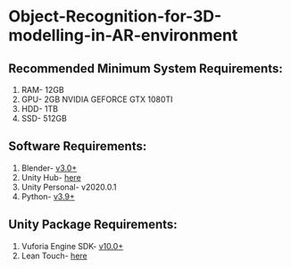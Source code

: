 # Object-Recognition-for-3D-modelling-in-AR-environment

## Recommended Minimum System Requirements:
1. RAM- 12GB
2. GPU- 2GB NVIDIA GEFORCE GTX 1080TI
3. HDD- 1TB
4. SSD- 512GB

## Software Requirements:
1. Blender- [v3.0+](https://www.blender.org/download/)
2. Unity Hub- [here](https://public-cdn.cloud.unity3d.com/hub/prod/UnityHubSetup.exe)
3. Unity Personal- v2020.0.1
4. Python- [v3.9+](https://www.python.org/downloads/)

## Unity Package Requirements:
1. Vuforia Engine SDK- [v10.0+](https://developer.vuforia.com/downloads/SDK)
2. Lean Touch- [here](https://assetstore.unity.com/packages/tools/input-management/lean-touch-30111)
